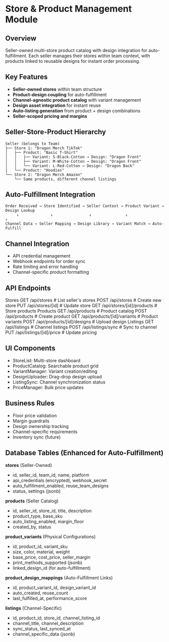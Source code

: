 # Store & Product Management Module

## Overview
Seller-owned multi-store product catalog with design integration for auto-fulfillment. Each seller manages their stores within team context, with products linked to reusable designs for instant order processing.

## Key Features
- **Seller-owned stores** within team structure
- **Product-design coupling** for auto-fulfillment
- **Channel-agnostic product catalog** with variant management
- **Design asset integration** for instant reuse
- **Auto-listing generation** from product + design combinations
- **Seller-scoped pricing and margins**

## Seller-Store-Product Hierarchy
```
Seller (belongs to Team)
├── Store 1: "Dragon Merch TikTok"
│   ├── Product: "Basic T-Shirt" 
│   │   ├── Variant: S-Black-Cotton → Design: "Dragon Front"
│   │   ├── Variant: M-White-Cotton → Design: "Dragon Front"  
│   │   └── Variant: L-Red-Cotton → Design: "Dragon Back"
│   └── Product: "Hoodies"
└── Store 2: "Dragon Merch Amazon"
    └── Same products, different channel listings
```

## Auto-Fulfillment Integration
```
Order Received → Store Identified → Seller Context → Product Variant → Design Lookup
     ↓              ↓                ↓               ↓                ↓
Channel Data → Seller Mapping → Design Library → Variant Match → Auto-Fulfill
```

## Channel Integration
- API credential management
- Webhook endpoints for order sync
- Rate limiting and error handling
- Channel-specific product formatting

## API Endpoints
Stores
GET    /api/stores                    # List seller's stores
POST   /api/stores                    # Create new store
PUT    /api/stores/[id]              # Update store
GET    /api/stores/[id]/products     # Store products
Products
GET    /api/products                 # Product catalog
POST   /api/products                 # Create product
GET    /api/products/[id]/variants   # Product variants
POST   /api/products/[id]/designs    # Upload design
Listings
GET    /api/listings                 # Channel listings
POST   /api/listings/sync           # Sync to channel
PUT    /api/listings/[id]/price     # Update pricing

## UI Components
- StoreList: Multi-store dashboard
- ProductCatalog: Searchable product grid
- VariantManager: Variant creation/editing
- DesignUploader: Drag-drop design upload
- ListingSync: Channel synchronization status
- PriceManager: Bulk price updates

## Business Rules
- Floor price validation
- Margin guardrails
- Design ownership tracking
- Channel-specific requirements
- Inventory sync (future)

## Database Tables (Enhanced for Auto-Fulfillment)

**stores** (Seller-Owned)
- id, seller_id, team_id, name, platform
- api_credentials (encrypted), webhook_secret
- auto_fulfillment_enabled, reuse_team_designs
- status, settings (jsonb)

**products** (Seller Catalog)
- id, seller_id, store_id, title, description
- product_type, base_sku
- auto_listing_enabled, margin_floor
- created_by, status

**product_variants** (Physical Configurations)
- id, product_id, variant_sku
- size, color, material, weight
- base_price, cost_price, seller_margin
- print_methods_supported (jsonb)
- linked_design_id (for auto-fulfillment)

**product_design_mappings** (Auto-Fulfillment Links)
- id, product_variant_id, design_variant_id
- auto_created, reuse_count
- last_fulfilled_at, performance_score

**listings** (Channel-Specific)
- id, product_id, store_id, channel_listing_id
- channel_title, channel_description
- sync_status, last_synced_at
- channel_specific_data (jsonb)